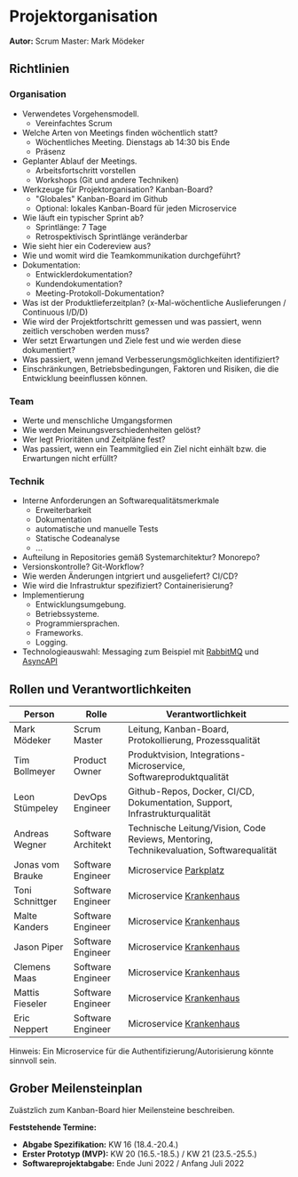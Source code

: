 # Projektorganisation

**Autor:** Scrum Master: Mark Mödeker

## Richtlinien

### Organisation

- Verwendetes Vorgehensmodell.
  - Vereinfachtes Scrum
- Welche Arten von Meetings finden wöchentlich statt?
  - Wöchentliches Meeting. Dienstags ab 14:30 bis Ende
  - Präsenz
- Geplanter Ablauf der Meetings.
  - Arbeitsfortschritt vorstellen
  - Workshops (Git und andere Techniken)
- Werkzeuge für Projektorganisation? Kanban-Board?
  - "Globales" Kanban-Board im Github
  - Optional: lokales Kanban-Board für jeden Microservice
- Wie läuft ein typischer Sprint ab?
  - Sprintlänge: 7 Tage
  - Retrospektivisch Sprintlänge veränderbar
- Wie sieht hier ein Codereview aus?
- Wie und womit wird die Teamkommunikation durchgeführt?
- Dokumentation:
  - Entwicklerdokumentation?
  - Kundendokumentation?
  - Meeting-Protokoll-Dokumentation?
- Was ist der Produktlieferzeitplan? (x-Mal-wöchentliche Auslieferungen / Continuous I/D/D)
- Wie wird der Projektfortschritt gemessen und was passiert, wenn zeitlich verschoben werden muss?
- Wer setzt Erwartungen und Ziele fest und wie werden diese dokumentiert?
- Was passiert, wenn jemand Verbesserungsmöglichkeiten identifiziert?
- Einschränkungen, Betriebsbedingungen, Faktoren und Risiken, die die Entwicklung beeinflussen können.

### Team

- Werte und menschliche Umgangsformen
- Wie werden Meinungsverschiedenheiten gelöst?
- Wer legt Prioritäten und Zeitpläne fest?
- Was passiert, wenn ein Teammitglied ein Ziel nicht einhält bzw. die Erwartungen nicht erfüllt?

### Technik

- Interne Anforderungen an Softwarequalitätsmerkmale 
  - Erweiterbarkeit
  - Dokumentation
  - automatische und manuelle Tests
  - Statische Codeanalyse
  - ...
- Aufteilung in Repositories gemäß Systemarchitektur? Monorepo?
- Versionskontrolle? Git-Workflow?
- Wie werden Änderungen intgriert und ausgeliefert? CI/CD? 
- Wie wird die Infrastruktur spezifiziert? Containerisierung?
- Implementierung
  - Entwicklungsumgebung.
  - Betriebssysteme.
  - Programmiersprachen.
  - Frameworks.
  - Logging.
- Technologieauswahl: Messaging zum Beispiel mit [RabbitMQ](https://www.rabbitmq.com/) und [AsyncAPI](https://www.asyncapi.com/)

## Rollen und Verantwortlichkeiten

| Person | Rolle | Verantwortlichkeit |
|----------|-----------|-----------|
| Mark Mödeker | Scrum Master | Leitung, Kanban-Board, Protokollierung, Prozessqualität |
| Tim Bollmeyer | Product Owner | Produktvision, Integrations-Microservice, Softwareproduktqualität |
| Leon Stümpeley | DevOps Engineer | Github-Repos, Docker, CI/CD, Dokumentation, Support, Infrastrukturqualität | 
| Andreas Wegner | Software Architekt | Technische Leitung/Vision, Code Reviews, Mentoring, Technikevaluation, Softwarequalität |
| Jonas vom Brauke | Software Engineer | Microservice [Parkplatz](parkplatz/index) |
| Toni Schnittger | Software Engineer | Microservice [Krankenhaus](krankenhaus/index) |
| Malte Kanders | Software Engineer | Microservice [Krankenhaus](krankenhaus/index) |
| Jason Piper | Software Engineer | Microservice [Krankenhaus](krankenhaus/index) |
| Clemens Maas | Software Engineer | Microservice [Krankenhaus](krankenhaus/index) |
| Mattis Fieseler | Software Engineer | Microservice [Krankenhaus](krankenhaus/index) |
| Eric Neppert | Software Engineer | Microservice [Krankenhaus](krankenhaus/index) |

Hinweis: Ein Microservice für die Authentifizierung/Autorisierung könnte sinnvoll sein.

## Grober Meilensteinplan

Zuästzlich zum Kanban-Board hier Meilensteine beschreiben.

**Feststehende Termine:**

* **Abgabe Spezifikation:** KW 16 (18.4.-20.4.)
* **Erster Prototyp (MVP):** KW 20 (16.5.-18.5.) / KW 21 (23.5.-25.5.)
* **Softwareprojektabgabe:** Ende Juni 2022 / Anfang Juli 2022
